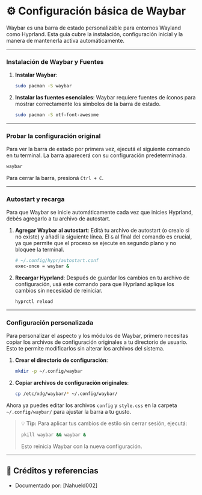 # ⚙️ Configuración básica de Waybar

Waybar es una barra de estado personalizable para entornos Wayland como Hyprland. Esta guía cubre la instalación, configuración inicial y la manera de mantenerla activa automáticamente.

---

### Instalación de Waybar y Fuentes

1.  **Instalar Waybar**:
    ```bash
    sudo pacman -S waybar
    ```

2.  **Instalar las fuentes esenciales**: Waybar requiere fuentes de íconos para mostrar correctamente los símbolos de la barra de estado.
    ```bash
    sudo pacman -S otf-font-awesome
    ```

---

### Probar la configuración original

Para ver la barra de estado por primera vez, ejecutá el siguiente comando en tu terminal. La barra aparecerá con su configuración predeterminada.

```bash
waybar
```

Para cerrar la barra, presioná `Ctrl + C`.

-----

### Autostart y recarga

Para que Waybar se inicie automáticamente cada vez que inicies Hyprland, debés agregarlo a tu archivo de autostart.

1.  **Agregar Waybar al autostart**:
    Editá tu archivo de autostart (o crealo si no existe) y añadí la siguiente línea. El `&` al final del comando es crucial, ya que permite que el proceso se ejecute en segundo plano y no bloquee la terminal.

    ```bash
    # ~/.config/hypr/autostart.conf
    exec-once = waybar &
    ```

2.  **Recargar Hyprland**:
    Después de guardar los cambios en tu archivo de configuración, usá este comando para que Hyprland aplique los cambios sin necesidad de reiniciar.

    ```bash
    hyprctl reload
    ```

-----

### Configuración personalizada

Para personalizar el aspecto y los módulos de Waybar, primero necesitas copiar los archivos de configuración originales a tu directorio de usuario. Esto te permite modificarlos sin alterar los archivos del sistema.

1.  **Crear el directorio de configuración**:

    ```bash
    mkdir -p ~/.config/waybar
    ```

2.  **Copiar archivos de configuración originales**:

    ```bash
    cp /etc/xdg/waybar/* ~/.config/waybar/
    ```

Ahora ya puedes editar los archivos `config` y `style.css` en la carpeta `~/.config/waybar/` para ajustar la barra a tu gusto.

> 💡 **Tip:** Para aplicar tus cambios de estilo sin cerrar sesión, ejecutá:
> ```bash
> pkill waybar && waybar &
> ```
> Esto reinicia Waybar con la nueva configuración.

-----

## 📁 Créditos y referencias

* Documentado por: \[Nahueld002]
